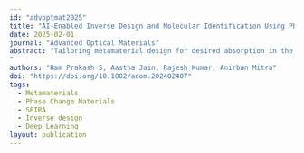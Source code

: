 ```yaml
---
id: "advoptmat2025"
title: "AI-Enabled Inverse Design and Molecular Identification Using Phase Change Metamaterial Absorber"
date: 2025-02-01
journal: "Advanced Optical Materials"
abstract: "Tailoring metamaterial design for desired absorption in the mid-infrared region is pivotal for molecular sensing and identification. Surface-enhanced infrared absorption (SEIRA) spectroscopy with metamaterials promises accurate molecular fingerprint detection. However, challenges arise due to narrow resonant wavelengths and the extensive design space of the metamaterial, thus hindering its application in accurate molecular detection. This work introduces an integrated AI workflow for designing electrically tunable metamaterial absorbers using phase-change materials for broadband molecular fingerprint retrieval and identification. A free-form inverse design method based on a neural-adjoint optimization technique is utilized to predict phase-change metamaterial absorber (PCMA) designs for desired mid-infrared absorption spectra. Using the trained inverse neural network model coupled with a genetic algorithm, nanostructure designs spanning the spectral range from 800 cm−1 to 2000 cm−1 are predicted. The phase change is achieved by integrating the designed PCMA with an energy-efficient microheater, allowing resonant absorption peaks to be tuned via voltage pulses. The neural network-predicted PCMA successfully detected molecular vibration fingerprints of four molecules and their mixtures. A machine learning model based on a support vector machine developed for molecular identification shows 100% identification accuracy. This AI-driven approach for PCMA design and molecular identification via SEIRA marks a significant advancement in accurate molecular detection.
"
authors: "Ram Prakash S, Aastha Jain, Rajesh Kumar, Anirban Mitra"
doi: "https://doi.org/10.1002/adom.202402407"
tags:
  - Metamaterials
  - Phase Change Materials
  - SEIRA
  - Inverse design
  - Deep Learning
layout: publication
---
```


